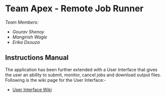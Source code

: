# Team Apex - Remote Job Runner
_Team Members:_
* _Gourav Shenoy_
* _Mangirish Wagle_
* _Erika Dsouza_

## Instructions Manual
The application has been further extended with a User Interface that gives the user an ability to submit, monitor, cancel jobs and download output files.
Following is the wiki page for the User Interface:-

* [User Interface Wiki](https://github.com/airavata-courses/TeamApex/wiki/Milestone-3:-UI)

